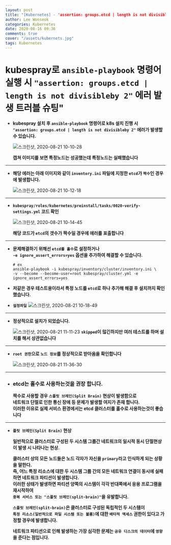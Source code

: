 ```yaml
---
layout: post
title: "[Kubernetes] - "assertion: groups.etcd | length is not divisibleby 2" 에러"
author: Lee Wonseok
categories: Kubernetes
date: 2020-08-16 09:36
comments: true
cover: "/assets/kubernets.jpg"
tags: Kubernetes
---
```




# **kubespray로 ``ansible-playbook`` 명령어 실행 시  ``"assertion: groups.etcd | length is not divisibleby 2"`` 에러 발생 트러블 슈팅"**


* **kubespray 설치 후 ``ansible-playbook`` 명령어로 k8s 설치 진행 시  
``"assertion: groups.etcd | length is not divisibleby 2"`` 에러가 발생할 수 있습니다.**

    ![스크린샷, 2020-08-21 10-10-28](https://user-images.githubusercontent.com/69498804/90841029-8db0df80-e396-11ea-9580-2521ddd039ff.png)

    **캡쳐 이미지를 보면 특정노드는 성공했는데 특정노드는 실패했습니다**

---

* **해당 에러는 아래 이미지와 같이 ``inventory.ini`` 파일에 지정한 ``etcd``가 ``짝수``인 경우에 발생합니다.**

    ![스크린샷, 2020-08-21 10-12-18](https://user-images.githubusercontent.com/69498804/90841122-d10b4e00-e396-11ea-9848-425e4215a799.png)


---

* **``kubespray/roles/kubernetes/preinstall/tasks/0020-verify-settings.yml`` 코드 확인**


    ![스크린샷, 2020-08-21 10-14-45](https://user-images.githubusercontent.com/69498804/90841237-25aec900-e397-11ea-9519-93ec3550d18a.png)

    **해당 코드가 ``etcd``의 갯수가 짝수일 경우에 에러를 표출합니다**


---

* **문제해결하기 위해선 ``etcd를 홀수``로 설정하거나  
``-e ignore_assert_errors=yes`` 옵션을 추가하여 해결할 수 있습니다.**

    ```
    # ex
    ansible-playbook -i kubespray/inventory/cluster/inventory.ini \
    -v --become --become-user=root kubespray/cluster.yml -e ignore_assert_errors=yes
    ```

* **저같은 경우 테스트용이라서 특정 노드를 ``etcd``로 하나 추가해 해결 후 설치까지 확인 했습니다.**

* **``설정파일``**
 ![스크린샷, 2020-08-21 10-18-49](https://user-images.githubusercontent.com/69498804/90841465-b7b6d180-e397-11ea-9c8b-a129f1e9b5ce.png)



---

* **정상적으로 설치가 되었습니다.**

    ![스크린샷, 2020-08-21 11-11-23](https://user-images.githubusercontent.com/69498804/90844636-5692fc00-e39f-11ea-9bce-2d1bea280a1c.png)
    **``skipped``이 많긴하지만 여러 테스트를 하며 설치를 해서 상관없습니다**

---


*   **``root 권한``으로 ``노드 정보``를 정상적으로 받아옴을 확인합니다**

    ![스크린샷, 2020-08-21 11-36-30](https://user-images.githubusercontent.com/69498804/90846161-91e2fa00-e3a2-11ea-86e4-cbaf96a90258.png)

---

* ### **etcd는 홀수로 사용하는것을 권장 합니다.**

    **짝수로 사용할 경우 ``스플릿 브레인(Split Brain)`` 현상이 발생함으로  
네트워크 단절로 인한 통신 장애 등 문제가 발생할 여지가 존재 합니다.  
이러한 이유로 실제 서비스 환경에서는 etcd 클러스터를 홀수로 사용하는것이 좋습니다**

---

* **``플릿 브레인(Split Brain)`` 현상**  

    **일반적으로 클러스터로 구성된 두 시스템 그룹간 네트워크의 일시적 동시 단절현상이 발생 시 나타나는 현상.**

    **클러스터 상의 모든 노드들은 노드 각자가 자신을 ``primary``라고 인식하게 되는 상황을 말한다.**  
    **즉, 어느 특정 리소스에 대한 두 시스템 그룹 간의 모든 네트워크 연결이 동시에 실패하면 네트워크 파티션이 발생합니다.**  
**이러한 상태가 발생하면 파티션 양쪽의 시스템이 각각 반대쪽에서 응용 프로그램을 재시작하여**  
**``중복 서비스 또는 "스플릿 브레인(split-brain)"``을 유발합니다.**  

    **``스플릿 브레인(split-brain)``은 클러스터로 구성된 독립적인 두 시스템이**  
**``특정 리소스(일반적으로 파일 시스템 또는 볼륨)``에 대한 ``배타적 액세스`` 권한이 있다고 가정할 경우에 발생합니다.**  

    **네트워크 파티션으로 인해 발생하는 가장 심각한 문제는 ``공유 디스크의 데이터``에 ``영향``을 준다는 점입니다.**
